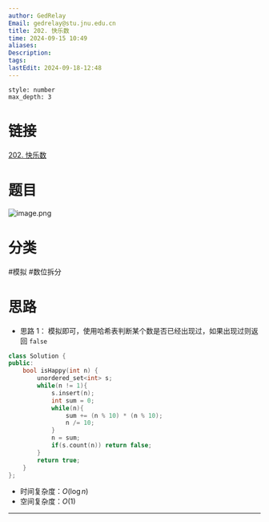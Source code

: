 ```yaml
---
author: GedRelay
Email: gedrelay@stu.jnu.edu.cn
title: 202. 快乐数
time: 2024-09-15 10:49
aliases: 
Description: 
tags: 
lastEdit: 2024-09-18-12:48
---
```


```toc
style: number
max_depth: 3
```

# 链接
[202. 快乐数](https://leetcode.cn/problems/happy-number/) 

# 题目
![image.png](https://ged-pic-bed.oss-cn-guangzhou.aliyuncs.com/img/202409151049899.png)


# 分类
#模拟 #数位拆分 

# 思路
- 思路 1：
模拟即可，使用哈希表判断某个数是否已经出现过，如果出现过则返回 `false` 

```cpp
class Solution {
public:
    bool isHappy(int n) {
        unordered_set<int> s;
        while(n != 1){
            s.insert(n);
            int sum = 0;
            while(n){
                sum += (n % 10) * (n % 10);
                n /= 10;
            }
            n = sum;
            if(s.count(n)) return false;
        }
        return true;
    }
};
```


- 时间复杂度：${O\left( \log n \right)  }$ 
- 空间复杂度：${O\left( 1 \right)  }$ 


---

